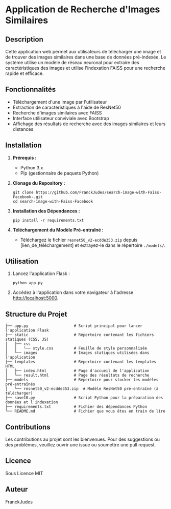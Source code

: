 
# Application de Recherche d'Images Similaires

## Description
Cette application web permet aux utilisateurs de télécharger une image et de trouver des images similaires dans une base de données pré-indexée. Le système utilise un modèle de réseau neuronal pour extraire des caractéristiques des images et utilise l'indexation FAISS pour une recherche rapide et efficace.

## Fonctionnalités
- Téléchargement d'une image par l'utilisateur
- Extraction de caractéristiques à l'aide de ResNet50
- Recherche d'images similaires avec FAISS
- Interface utilisateur conviviale avec Bootstrap
- Affichage des résultats de recherche avec des images similaires et leurs distances

## Installation
1. **Prérequis :**
   - Python 3.x
   - Pip (gestionnaire de paquets Python)

2. **Clonage du Repository :**
   ```
   git clone https://github.com/FranckJudes/search-image-with-Faiss-Facebook-.git
   cd search-image-with-Faiss-Facebook
   ```

3. **Installation des Dépendances :**
   ```
   pip install -r requirements.txt
   ```

4. **Téléchargement du Modèle Pré-entraîné :**
   - Téléchargez le fichier `resnet50_v2-ecdde353.zip` depuis [lien_de_téléchargement] et extrayez-le dans le répertoire `./models/`.

## Utilisation
1. Lancez l'application Flask :
   ```
   python app.py
   ```
2. Accédez à l'application dans votre navigateur à l'adresse [http://localhost:5000](http://localhost:5000).

## Structure du Projet
```
├── app.py                    # Script principal pour lancer l'application Flask
├── static                    # Répertoire contenant les fichiers statiques (CSS, JS)
│   ├── css
│   │   └── style.css         # Feuille de style personnalisée
│   └── images                # Images statiques utilisées dans l'application
├── templates                 # Répertoire contenant les templates HTML
│   ├── index.html            # Page d'accueil de l'application
│   └── result.html           # Page des résultats de recherche
├── models                    # Répertoire pour stocker les modèles pré-entraînés
│   └── resnet50_v2-ecdde353.zip  # Modèle ResNet50 pré-entraîné (à télécharger)
├── save10.py                 # Script Python pour la préparation des données et l'indexation
├── requirements.txt          # Fichier des dépendances Python
└── README.md                 # Fichier que vous êtes en train de lire
```

## Contributions
Les contributions au projet sont les bienvenues. Pour des suggestions ou des problèmes, veuillez ouvrir une issue ou soumettre une pull request.

## Licence
Sous Licence MIT 

## Auteur
FranckJudes
